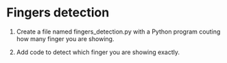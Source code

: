 # Fingers detection

1. Create a file named fingers_detection.py with a Python program couting how many finger you are showing.

2. Add code to detect which finger you are showing exactly.
